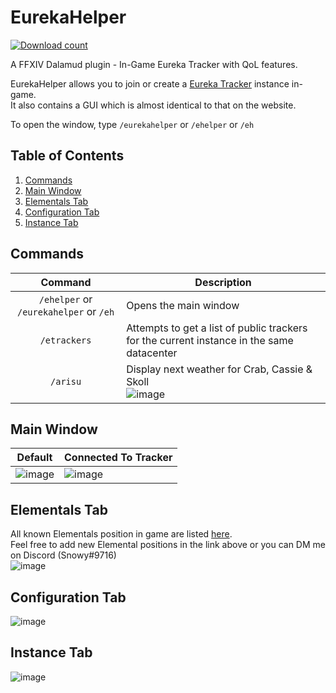 # EurekaHelper
[![Download count](https://img.shields.io/endpoint?url=https://vz32sgcoal.execute-api.us-east-1.amazonaws.com/EurekaHelper)](https://github.com/MidoriKami/DailyDuty)  
 
A FFXIV Dalamud plugin - In-Game Eureka Tracker with QoL features.  

EurekaHelper allows you to join or create a [Eureka Tracker](https://ffxiv-eureka.com/) instance in-game.  
It also contains a GUI which is almost identical to that on the website.  

To open the window, type `/eurekahelper` or `/ehelper` or `/eh`

## Table of Contents
1. [Commands](#commands)
2. [Main Window](#main-window)
3. [Elementals Tab](#elementals-tab)
4. [Configuration Tab](#configuration-tab)
5. [Instance Tab](#instance-tab)

## Commands
| Command | Description |
|:-------:|-------------|
| `/ehelper` or `/eurekahelper` or `/eh` | Opens the main window |
| `/etrackers` | Attempts to get a list of public trackers for the current instance in the same datacenter |
| `/arisu` | Display next weather for Crab, Cassie & Skoll<br />![image](https://user-images.githubusercontent.com/34697265/223168197-4dc544ae-c467-4b17-a754-b2835ff4e7e0.png) |

## Main Window
| Default | Connected To Tracker |
|:-------:|----------------------|
| ![image](https://user-images.githubusercontent.com/34697265/230734206-ed781c1a-16cb-47bb-bfa9-3312a6544a06.png) | ![image](https://user-images.githubusercontent.com/34697265/231217093-41724e98-44e1-444d-b09b-cd35a377b1ae.png) |

## Elementals Tab
All known Elementals position in game are listed [here](https://github.com/snooooowy/EurekaHelper/issues/13).  
Feel free to add new Elemental positions in the link above or you can DM me on Discord (Snowy#9716)  
![image](https://user-images.githubusercontent.com/34697265/231217758-a0bd197e-dff4-4e64-ac78-f14d22ca1960.png)

## Configuration Tab
![image](https://user-images.githubusercontent.com/34697265/231217819-7530a3f7-e18a-4ae9-98d3-6fe3e235b901.png)

## Instance Tab
![image](https://user-images.githubusercontent.com/34697265/230734398-fc07cca2-934b-40ea-8170-6645f5942d9a.png)

